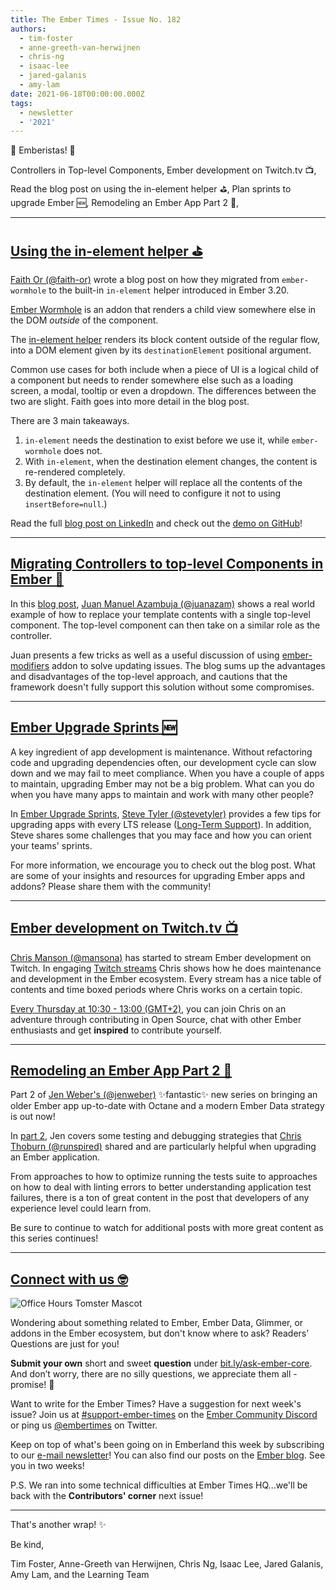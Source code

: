 ```yaml
---
title: The Ember Times - Issue No. 182
authors:
  - tim-foster
  - anne-greeth-van-herwijnen
  - chris-ng
  - isaac-lee
  - jared-galanis
  - amy-lam
date: 2021-06-18T00:00:00.000Z
tags:
  - newsletter
  - '2021'
---
```


👋 Emberistas! 🐹

Controllers in Top-level Components,
Ember development on Twitch.tv 📺,
Read the blog post on using the in-element helper ⛳,
Plan sprints to upgrade Ember 🆕,
Remodeling an Ember App Part 2 🐹,

---

## [Using the in-element helper ⛳](https://www.linkedin.com/pulse/emberjs-using-in-element-helper-faith-or/)

[Faith Or (@faith-or)](https://github.com/faith-or) wrote a blog post on how they migrated from `ember-wormhole` to the built-in `in-element` helper introduced in Ember 3.20.

[Ember Wormhole](https://github.com/yapplabs/ember-wormhole) is an addon that renders a child view somewhere else in the DOM _outside_ of the component.

The [in-element helper](https://api.emberjs.com/ember/3.20/classes/Ember.Templates.helpers/methods/in-element?anchor=in-element) renders its block content outside of the regular flow, into a DOM element given by its `destinationElement` positional argument.

Common use cases for both include when a piece of UI is a logical child of a component but needs to render somewhere else such as a loading screen, a modal, tooltip or even a dropdown. The differences between the two are slight. Faith goes into more detail in the blog post.

There are 3 main takeaways.

1. `in-element` needs the destination to exist before we use it, while `ember-wormhole` does not.
2. With `in-element`, when the destination element changes, the content is re-rendered completely.
3. By default, the `in-element` helper will replace all the contents of the destination element. (You will need to configure it not to using `insertBefore=null`.)

Read the full [blog post on LinkedIn](https://www.linkedin.com/pulse/emberjs-using-in-element-helper-faith-or/) and check out the [demo on GitHub](https://github.com/faith-or/emberjs-inelement-vs-wormhole-demo)!

---

## [Migrating Controllers to top-level Components in Ember 📖](https://dev.to/juanazam/migrating-controllers-to-top-level-components-in-ember-ggc)

In this [blog post](https://dev.to/juanazam/migrating-controllers-to-top-level-components-in-ember-ggc), [Juan Manuel Azambuja (@juanazam)](https://github.com/juanazam) shows a real world example of how to replace your template contents with a single top-level component. The top-level component can then take on a similar role as the controller.

Juan presents a few tricks as well as a useful discussion of using [ember-modifiers](https://github.com/ember-modifier/ember-modifier) addon to solve updating issues. The blog sums up the advantages and disadvantages of the top-level approach, and cautions that the framework doesn't fully support this solution without some compromises.

---

## [Ember Upgrade Sprints 🆕](https://blog.centrica.dev/ember/2021/04/08/ember-upgrade-sprints.html)

A key ingredient of app development is maintenance. Without refactoring code and upgrading dependencies often, our development cycle can slow down and we may fail to meet compliance. When you have a couple of apps to maintain, upgrading Ember may not be a big problem. What can you do when you have many apps to maintain and work with many other people?

In [Ember Upgrade Sprints](https://blog.centrica.dev/ember/2021/04/08/ember-upgrade-sprints.html), [Steve Tyler (@stevetyler)](https://github.com/stevetyler) provides a few tips for upgrading apps with every LTS release ([Long-Term Support](https://emberjs.com/releases/lts/)). In addition, Steve shares some challenges that you may face and how you can orient your teams' sprints.

For more information, we encourage you to check out the blog post. What are some of your insights and resources for upgrading Ember apps and addons? Please share them with the community!

---

## [Ember development on Twitch.tv 📺](https://www.twitch.tv/real_ate/)
  
[Chris Manson (@mansona)](https://github.com/mansona) has started to stream Ember development on Twitch. In engaging [Twitch streams](https://www.twitch.tv/real_ate/videos) Chris shows how he does maintenance and development in the Ember ecosystem. Every stream has a nice table of contents and time boxed periods where Chris works on a certain topic.

[Every Thursday at 10:30 - 13:00 (GMT+2)](https://www.twitch.tv/real_ate/schedule), you can join Chris on an adventure through contributing in Open Source, chat with other Ember enthusiasts and get **inspired** to contribute yourself.

---

## [Remodeling an Ember App Part 2 🐹](https://www.jenweber.dev/remodeling-an-ember-app---testing/)

Part 2 of [Jen Weber's (@jenweber)](https://github.com/jenweber) ✨fantastic✨ new series on bringing an older Ember app up-to-date with Octane and a modern Ember Data strategy is out now!

In [part 2](https://www.jenweber.dev/remodeling-an-ember-app---testing/), Jen covers some testing and debugging strategies that [Chris Thoburn (@runspired)](https://github.com/runspired) shared and are particularly helpful when upgrading an Ember application.

From approaches to how to optimize running the tests suite to approaches on how to deal with linting errors to better understanding application test failures, there is a ton of great content in the post that developers of any experience level could learn from.

Be sure to continue to watch for additional posts with more great content as this series continues!

---

## [Connect with us 🤓](https://docs.google.com/forms/d/e/1FAIpQLScqu7Lw_9cIkRtAiXKitgkAo4xX_pV1pdCfMJgIr6Py1V-9Og/viewform)

<div class="blog-row">
  <img class="float-right small transparent padded" alt="Office Hours Tomster Mascot" title="Readers' Questions" src="/images/tomsters/officehours.png" />

  <p>Wondering about something related to Ember, Ember Data, Glimmer, or addons in the Ember ecosystem, but don't know where to ask? Readers’ Questions are just for you!</p>

  <p><strong>Submit your own</strong> short and sweet <strong>question</strong> under <a href="https://bit.ly/ask-ember-core" target="rq">bit.ly/ask-ember-core</a>. And don’t worry, there are no silly questions, we appreciate them all - promise! 🤞</p>

  <p>Want to write for the Ember Times? Have a suggestion for next week's issue? Join us at <a href="https://discordapp.com/channels/480462759797063690/485450546887786506">#support-ember-times</a> on the <a href="https://discord.gg/emberjs">Ember Community Discord</a> or ping us <a href="https://twitter.com/embertimes">@embertimes</a> on Twitter.</p>

  <p>Keep on top of what's been going on in Emberland this week by subscribing to our <a href="https://embertimes.substack.com/">e-mail newsletter</a>! You can also find our posts on the <a href="https://blog.emberjs.com/tag/newsletter">Ember blog</a>. See you in two weeks!</p>

  <p>P.S. We ran into some technical difficulties at Ember Times HQ...we'll be back with the <strong>Contributors' corner</strong> next issue!</p>
</div>

---

That's another wrap! ✨

Be kind,

Tim Foster, Anne-Greeth van Herwijnen, Chris Ng, Isaac Lee, Jared Galanis, Amy Lam, and the Learning Team
